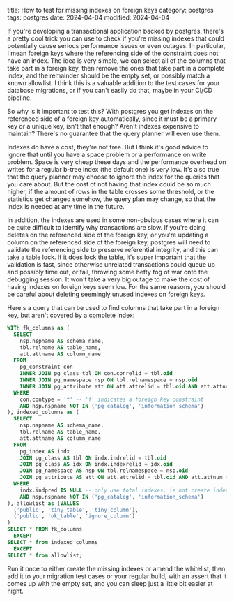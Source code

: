 title: How to test for missing indexes on foreign keys
category: postgres
tags: postgres
date: 2024-04-04
modified: 2024-04-04

If you're developing a transactional application backed by postgres, there's a
pretty cool trick you can use to check if you're missing indexes that could
potentially cause serious performance issues or even outages. In particular, I
mean foreign keys where the referencing side of the constraint does not have an
index. The idea is very simple, we can select all of the columns that take part
in a foreign key, then remove the ones that take part in a complete index, and
the remainder should be the empty set, or possibly match a known allowlist. I
think this is a valuable addition to the test cases for your database
migrations, or if you can't easily do that, maybe in your CI/CD pipeline.

So why is it important to test this? With postgres you get indexes on the
referenced side of a foreign key automatically, since it must be a primary key
or a unique key, isn't that enough? Aren't indexes expensive to maintain?
There's no guarantee that the query planner will even use them.

Indexes do have a cost, they're not free. But I think it's good advice to ignore
that until you have a space problem or a performance on write problem. Space is
very cheap these days and the performance overhead on writes for a regular
b-tree index (the default one) is very low. It's also true that the query
planner may choose to ignore the index for the queries that you care
about. But the cost of not having that index could be so much higher, if the
amount of rows in the table crosses some threshold, or the statistics get
changed somehow, the query plan may change, so that the index is needed at any
time in the future.

In addition, the indexes are used in some non-obvious cases where it can be quite
difficult to identify why transactions are slow. If you're  doing deletes on the
referenced side of the foreign key, or you're updating a column on the
referenced side of the foreign key, postgres will need to validate the
referencing side to preserve referential integrity, and this can take a table
lock. If it does lock the table, it's super important that the validation is
fast, since otherwise unrelated transactions could queue up and possibly time
out, or fail, throwing some hefty fog of war onto the debugging session. It
won't take a very big outage to make the cost of having indexes on foreign keys
seem low. For the same reasons, you should be careful about deleting seemingly
unused indexes on foreign keys.

Here's a query that can be used to find columns that take part in a foreign key,
but aren't covered by a complete index:

``` sql
WITH fk_columns as (
  SELECT
    nsp.nspname AS schema_name,
    tbl.relname AS table_name,
    att.attname AS column_name
  FROM
    pg_constraint con
    INNER JOIN pg_class tbl ON con.conrelid = tbl.oid
    INNER JOIN pg_namespace nsp ON tbl.relnamespace = nsp.oid
    INNER JOIN pg_attribute att ON att.attrelid = tbl.oid AND att.attnum = ANY(con.conkey)
  WHERE
    con.contype = 'f' -- 'f' indicates a foreign key constraint
    AND nsp.nspname NOT IN ('pg_catalog', 'information_schema')
), indexed_columns as (
  SELECT
    nsp.nspname AS schema_name,
    tbl.relname AS table_name,
    att.attname AS column_name
  FROM
    pg_index AS indx
    JOIN pg_class AS tbl ON indx.indrelid = tbl.oid
    JOIN pg_class AS idx ON indx.indexrelid = idx.oid
    JOIN pg_namespace AS nsp ON tbl.relnamespace = nsp.oid
    JOIN pg_attribute AS att ON att.attrelid = tbl.oid AND att.attnum = ANY(indx.indkey)
  WHERE
    indx.indpred IS NULL -- only use total indexes, ie not create index ... where condition
    AND nsp.nspname NOT IN ('pg_catalog', 'information_schema')
), allowlist as (VALUES
  ('public', 'tiny_table', 'tiny_column'),
  ('public', 'ok_table', 'ignore_column')
)
SELECT * FROM fk_columns
  EXCEPT
SELECT * from indexed_columns
  EXCEPT
SELECT * from allowlist;
```

Run it once to either create the missing indexes or amend the whitelist, then
add it to your migration test cases or your regular build, with an assert that
it comes up with the empty set, and you can sleep just a little bit easier at
night.
